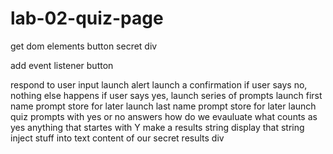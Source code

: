 # lab-02-quiz-page
get dom elements 
    button
    secret div

add event listener
        button

respond to user input
        launch alert
        launch a confirmation
            if user says no, nothing else happens 
            if user says yes, launch series of prompts
        launch first name prompt
            store for later
        launch last name prompt 
            store for later
        launch quiz prompts with yes or no answers
            how do we evauluate
            what counts as yes
            anything that startes with Y
        make a results string
        display that string
        inject stuff into text content of our secret results div